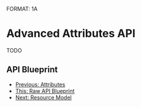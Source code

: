 FORMAT: 1A

# Advanced Attributes API
TODO

## API Blueprint
+ [Previous: Attributes](08.%20Attributes.md)
+ [This: Raw API Blueprint](https://raw.github.com/apiaryio/api-blueprint/master/examples/09.%20Advanced%20Attributes.md)
+ [Next: Resource Model](10.%20Resource%20Model.md)
